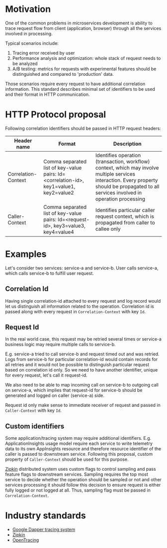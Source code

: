 # Motivation
One of the common problems in microservices development is ability to trace request flow from client (application, browser) through all the services involved in processing.

Typical scenarios include:

1. Tracing error received by user
2. Performance analysis and optimization: whole stack of request needs to be analyzed
3. A/B testing: metrics for requests with experimental features should be distinguished and compared to 'production' data.

Those scenarios require every request to have additional correlation information. This standard describes minimal set of identifiers to be used and their format in HTTP communication.

# HTTP Protocol proposal
Following correlation identifiers  should be passed in HTTP request headers:

| Header name           |  Format                              | Description                                                       |
| ----------------------| ------------------------------------ | ----------------------------------------------------------------- |
| Correlation-Context   | Comma separated list of key-value pairs: Id=\<correlation-id\>, key1=value1, key2=value2 | Identifies operation (transaction, workflow) context, which may involve multiple services interaction. Every property should be propagated to all services involved in operation processing |
| Caller-Context       | Comma separated list of key-value pairs: Id=\<request-id\>, key3=value3, key4=value4  | Identifies particular caller request context, which is propagated from caller to callee only |

# Examples

Let's consider two services: service-a and service-b. User calls service-a, which calls service-b to fulfill user request.
## Correlation Id
Having single correlation-id attached to every request and log record would let us distinguish all information related to the operation.
Correlation id is passed along with every request in `Correlation-Context` with key `Id`.

## Request Id
In the real world case, this request may be retried several times or service-a business logic may require multiple calls to service-b.

E.g. service-a tried to call service-b and request timed out and was retried. Logs from service-b for particular correlation-id would contain records for all retries and it would not be possible to distinguish particular request based on correlation id only. So we need to have another identifier, unique for every request, let's call it request-id.

We also need to be able to map incoming call on service-b to outgoing call on service-a, which implies that request-id for service-b should be generated and logged on caller (service-a) side.

Request id only make sense to immediate receiver of request and passed in `Caller-Context` with key `Id`.

## Custom identifiers
Some application/tracing system may require additional identifiers. 
E.g. ApplicationInsights usage model require each service to write telemetry data to its own AppInsights resource and therefore resource identifier of the caller is passed to downstream service. Following this proposal, custom property of `Caller-Context` should be used for this purpose.

[Zipkin](http://zipkin.io/) distributed system uses custom flags to control sampling and pass feature flags to downstream services. Sampling requires the top most service to decide whether the operation should be sampled or not and other services processing it should follow this decision to ensure request is either fully logged or not logged at all. Thus, sampling flag must be passed in `Correlation-Context`.


# Industry standards
- [Google Dapper tracing system](http://static.googleusercontent.com/media/research.google.com/en//pubs/archive/36356.pdf)
- [Zipkin](http://zipkin.io/)
- [OpenTracing](http://opentracing.io/)
